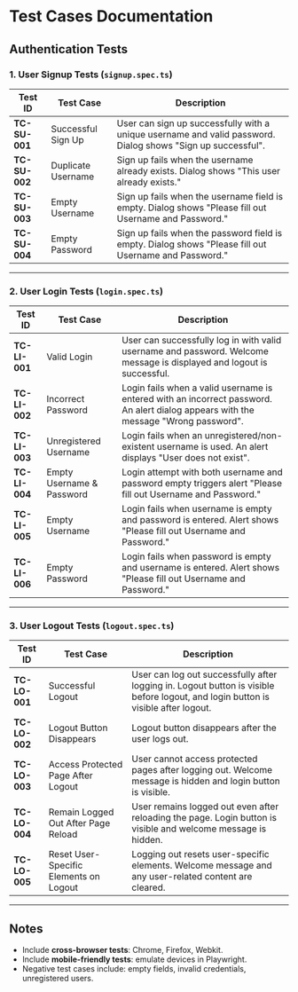 
# Test Cases Documentation
## Authentication Tests  

### 1. User Signup Tests (`signup.spec.ts`)

| **Test ID**   | **Test Case**                     | **Description** |
|---------------|-----------------------------------|----------------|
| **TC-SU-001** | Successful Sign Up                | User can sign up successfully with a unique username and valid password. Dialog shows "Sign up successful". |
| **TC-SU-002** | Duplicate Username                | Sign up fails when the username already exists. Dialog shows "This user already exists." |
| **TC-SU-003** | Empty Username                    | Sign up fails when the username field is empty. Dialog shows "Please fill out Username and Password." |
| **TC-SU-004** | Empty Password                    | Sign up fails when the password field is empty. Dialog shows "Please fill out Username and Password." |


---
### 2. User Login Tests (`login.spec.ts`)

| **Test ID**   | **Test Case**                    | **Description** |
|---------------|-----------------------------------|------------------|
| **TC-LI-001** | Valid Login                      | User can successfully log in with valid username and password. Welcome message is displayed and logout is successful. |
| **TC-LI-002** | Incorrect Password               | Login fails when a valid username is entered with an incorrect password. An alert dialog appears with the message "Wrong password". |
| **TC-LI-003** | Unregistered Username            | Login fails when an unregistered/non-existent username is used. An alert displays "User does not exist". |
| **TC-LI-004** | Empty Username & Password        | Login attempt with both username and password empty triggers alert "Please fill out Username and Password." |
| **TC-LI-005** | Empty Username                   | Login fails when username is empty and password is entered. Alert shows "Please fill out Username and Password." |
| **TC-LI-006** | Empty Password                   | Login fails when password is empty and username is entered. Alert shows "Please fill out Username and Password." |

---
  
### 3. User Logout Tests (`logout.spec.ts`)

| **Test ID**   | **Test Case**                             | **Description** |
|---------------|-------------------------------------------|----------------|
| **TC-LO-001** | Successful Logout                          | User can log out successfully after logging in. Logout button is visible before logout, and login button is visible after logout. |
| **TC-LO-002** | Logout Button Disappears                   | Logout button disappears after the user logs out. |
| **TC-LO-003** | Access Protected Page After Logout         | User cannot access protected pages after logging out. Welcome message is hidden and login button is visible. |
| **TC-LO-004** | Remain Logged Out After Page Reload        | User remains logged out even after reloading the page. Login button is visible and welcome message is hidden. |
| **TC-LO-005** | Reset User-Specific Elements on Logout    | Logging out resets user-specific elements. Welcome message and any user-related content are cleared. |


---
## Notes

- Include **cross-browser tests**: Chrome, Firefox, Webkit.
- Include **mobile-friendly tests**: emulate devices in Playwright.
- Negative test cases include: empty fields, invalid credentials, unregistered users.
